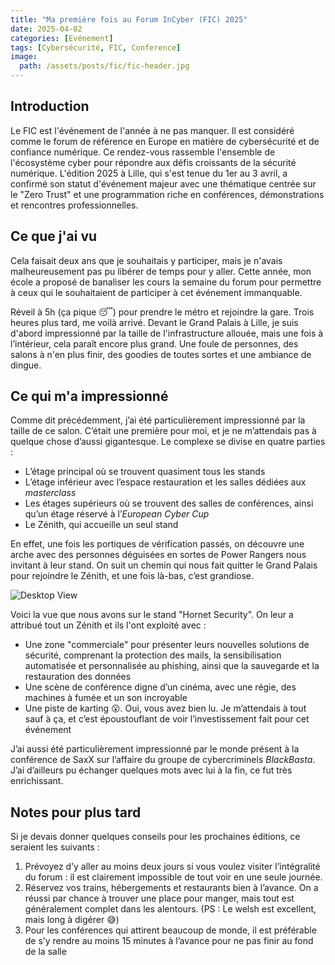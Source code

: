 ```yaml
---
title: "Ma première fois au Forum InCyber (FIC) 2025"
date: 2025-04-02
categories: [Evénement]
tags: [Cybersécurité, FIC, Conference]
image:
  path: /assets/posts/fic/fic-header.jpg
---
```


## Introduction

Le FIC est l'événement de l'année à ne pas manquer. Il est considéré comme le forum de référence en Europe en matière de cybersécurité et de confiance numérique. Ce rendez-vous rassemble l'ensemble de l'écosystème cyber pour répondre aux défis croissants de la sécurité numérique. L'édition 2025 à Lille, qui s'est tenue du 1er au 3 avril, a confirmé son statut d'événement majeur avec une thématique centrée sur le "Zero Trust" et une programmation riche en conférences, démonstrations et rencontres professionnelles.

## Ce que j'ai vu

Cela faisait deux ans que je souhaitais y participer, mais je n'avais malheureusement pas pu libérer de temps pour y aller. Cette année, mon école a proposé de banaliser les cours la semaine du forum pour permettre à ceux qui le souhaitaient de participer à cet événement immanquable.

Réveil à 5h (ça pique 😴) pour prendre le métro et rejoindre la gare. Trois heures plus tard, me voilà arrivé.
Devant le Grand Palais à Lille, je suis d'abord impressionné par la taille de l'infrastructure allouée, mais une fois à l’intérieur, cela paraît encore plus grand. Une foule de personnes, des salons à n'en plus finir, des goodies de toutes sortes et une ambiance de dingue.

## Ce qui m'a impressionné

Comme dit précédemment, j’ai été particulièrement impressionné par la taille de ce salon. C’était une première pour moi, et je ne m’attendais pas à quelque chose d’aussi gigantesque. Le complexe se divise en quatre parties :

- L’étage principal où se trouvent quasiment tous les stands
- L’étage inférieur avec l’espace restauration et les salles dédiées aux *masterclass*
- Les étages supérieurs où se trouvent des salles de conférences, ainsi qu’un étage réservé à l’*European Cyber Cup*
- Le Zénith, qui accueille un seul stand

En effet, une fois les portiques de vérification passés, on découvre une arche avec des personnes déguisées en sortes de Power Rangers nous invitant à leur stand. On suit un chemin qui nous fait quitter le Grand Palais pour rejoindre le Zénith, et une fois là-bas, c’est grandiose.

![Desktop View](/assets/posts/fic/fic.png)

Voici la vue que nous avons sur le stand "Hornet Security". On leur a attribué tout un Zénith et ils l'ont exploité avec :

- Une zone "commerciale" pour présenter leurs nouvelles solutions de sécurité, comprenant la protection des mails, la sensibilisation automatisée et personnalisée au phishing, ainsi que la sauvegarde et la restauration des données
- Une scène de conférence digne d’un cinéma, avec une régie, des machines à fumée et un son incroyable
- Une piste de karting 😮. Oui, vous avez bien lu. Je m’attendais à tout sauf à ça, et c’est époustouflant de voir l’investissement fait pour cet événement

J’ai aussi été particulièrement impressionné par le monde présent à la conférence de SaxX sur l’affaire du groupe de cybercriminels *BlackBasta*. J’ai d’ailleurs pu échanger quelques mots avec lui à la fin, ce fut très enrichissant.

## Notes pour plus tard

Si je devais donner quelques conseils pour les prochaines éditions, ce seraient les suivants :

1. Prévoyez d’y aller au moins deux jours si vous voulez visiter l’intégralité du forum : il est clairement impossible de tout voir en une seule journée.
2. Réservez vos trains, hébergements et restaurants bien à l’avance. On a réussi par chance à trouver une place pour manger, mais tout est généralement complet dans les alentours. (PS : Le welsh est excellent, mais long à digérer 😅)
3. Pour les conférences qui attirent beaucoup de monde, il est préférable de s’y rendre au moins 15 minutes à l’avance pour ne pas finir au fond de la salle